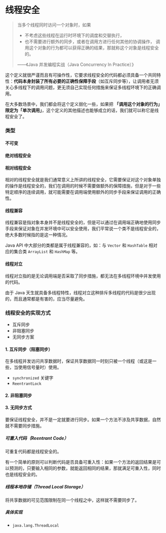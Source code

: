# 线程安全

> 当多个线程同时访问一个对象时，如果
> - 不考虑这些线程在运行时环境下的调度和交替执行，
> - 也不需要进行额外的同步，或者在调用方进行任何其他的协调操作，
> 调用这个对象的行为都可以获得正确的结果，那就称这个对象是线程安全的。
>
> ——《Java 并发编程实战（Java Concurrency In Practice）》

这个定义就很严谨而且有可操作性，它要求线程安全的代码都必须具备一个共同特性：**代码本身封装了所有必要的正确性保障手段**（如互斥同步等），让调用者无须关心多线程下的调用问题，更无须自己实现任何措施来保证多线程环境下的正确调用。

在大多数场景中，我们都会将这个定义弱化一些，如果把 **「调用这个对象的行为」限定为「单次调用」**，这个定义的其他描述也能够成立的话，我们就可以称它是线程安全了。

### 类型

#### 不可变

#### 绝对线程安全

#### 相对线程安全

相对的线程安全就是我们通常意义上所讲的线程安全，它需要保证对这个对象单独的操作是线程安全的，我们在调用的时候不需要做额外的保障措施，但是对于一些特定顺序的连续调用，就可能需要在调用端使用额外的同步手段来保证调用的正确性。

#### 线程兼容

线程兼容是指对象本身并不是线程安全的，但是可以通过在调用端正确地使用同步手段来保证对象在并发环境中可以安全使用，我们平常说一个类不是线程安全的，绝大多数时候指的是这一种情况。

Java API 中大部分的类都是属于线程兼容的，如：与 `Vector` 和 `HashTable` 相对应的集合类 `ArrayList` 和 `HashMap` 等。

#### 线程对立

线程对立指的是无论调用端是否采取了同步措施，都无法在多线程环境中并发使用的代码。

由于 Java 天生就具备多线程特性，线程对立这种排斥多线程的代码是很少出现的，而且通常都是有害的，应当尽量避免。


### 线程安全的实现方式

- 互斥同步
- 非阻塞同步
- 无同步方案

#### 1. 互斥同步（阻塞同步）
在多线程并发访问共享数据时，保证共享数据同一时刻只被一个线程（或这是一些，当使用信号量时）使用。
- `synchronized` 关键字
- `ReentrantLock`

#### 2. 非阻塞同步


#### 3. 无同步方式

要保证线程安全，并不是一定就要进行同步。如果一个方法不涉及共享数据，自然就不需要同步措施。

##### 可重入代码（Reentrant Code）
可重复代码都是线程安全的。

有一个简单的原则可以判断代码是否具备可重入性：如果一个方法的返回结果是可以预测的，只要输入相同的参数，就能返回相同的结果，那就满足可重入性，同时也是线程安全的。

##### 线程本地存储（Thread Local Storage）
将共享数据的可见范围限制在同一个线程之中，这样就不需要同步了。

##### 具体实现
- `java.lang.ThreadLocal`